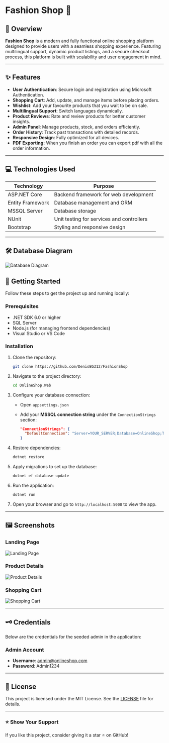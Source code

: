 # Fashion Shop 🛒

&#x20;&#x20;

## 🌟 Overview

**Fashion Shop** is a modern and fully functional online shopping platform designed to provide users with a seamless shopping experience. Featuring multilingual support, dynamic product listings, and a secure checkout process, this platform is built with scalability and user engagement in mind.

---
## ✨ Features

- **User Authentication**: Secure login and registration using Microsoft Authentication.
- **Shopping Cart**: Add, update, and manage items before placing orders.
- **Wishlist**: Add your favourite products that you wait to be on sale.
- **Multilingual Support**: Switch languages dynamically.
- **Product Reviews**: Rate and review products for better customer insights.
- **Admin Panel**: Manage products, stock, and orders efficiently.
- **Order History**: Track past transactions with detailed records.
- **Responsive Design**: Fully optimized for all devices.
- **PDF Exporting:** When you finish an order you can export pdf with all the order information.

---

## 💻 Technologies Used

| Technology       | Purpose                                   |
| ---------------- | ----------------------------------------- |
| ASP.NET Core     | Backend framework for web development     |
| Entity Framework | Database management and ORM               |
| MSSQL Server     | Database storage                          |
| NUnit            | Unit testing for services and controllers |
| Bootstrap        | Styling and responsive design             |

---

## 🛠️ Database Diagram
![Database Diagram](https://i.ibb.co/KwQCmhN/image.png)

## 🚀 Getting Started

Follow these steps to get the project up and running locally:

### Prerequisites

- .NET SDK 6.0 or higher
- SQL Server
- Node.js (for managing frontend dependencies)
- Visual Studio or VS Code

### Installation

1. Clone the repository:

   ```bash
   git clone https://github.com/DenisBG312/FashionShop
   ```

2. Navigate to the project directory:

   ```bash
   cd OnlineShop.Web
   ```
3. Configure your database connection:
   - Open `appsettings.json`
   - Add your **MSSQL connection string** under the `ConnectionStrings` section:
     
     ```json
     "ConnectionStrings": {
       "DefaultConnection": "Server=YOUR_SERVER;Database=OnlineShop;Trusted_Connection=True;TrustServerCertificate=True;"
     }
     ```

4. Restore dependencies:

   ```bash
   dotnet restore
   ```
   
5. Apply migrations to set up the database:

   ```bash
   dotnet ef database update
   ```

6. Run the application:

   ```bash
   dotnet run
   ```

7. Open your browser and go to `http://localhost:5000` to view the app.

---

## 🖼️ Screenshots

### Landing Page

![Landing Page](https://i.ibb.co/GpcgXn8/Landing-page.png)

### Product Details

![Product Details](https://i.ibb.co/phjvmyq/image.png)

### Shopping Cart

![Shopping Cart](https://i.ibb.co/Rck0HbW/image.png)

---

## 🗝️ Credentials

Below are the credentials for the seeded admin in the application:

### Admin Account

- **Username**: [admin@onlineshop.com](mailto\:admin@onlineshop.com)
- **Password**: Admin1234

---

## 📜 License

This project is licensed under the MIT License. See the [LICENSE](LICENSE) file for details.

---

### ⭐ Show Your Support

If you like this project, consider giving it a star ⭐ on GitHub!

